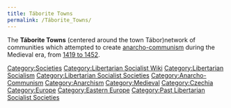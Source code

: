 ```yaml
---
title: Táborite Towns
permalink: /Táborite_Towns/
---
```


The **Táborite Towns** (centered around the town Tábor)network of
communities which attempted to create
[anarcho-communism](Anarcho-Communism.md "wikilink") during the Medieval
era, from [1419 to
1452](Timeline_of_Libertarian_Socialism_in_Eastern_Europe.md "wikilink").

<references />

[Category:Societies](Category:Societies.md "wikilink")
[Category:Libertarian Socialist
Wiki](Category:Libertarian_Socialist_Wiki.md "wikilink")
[Category:Libertarian
Socialism](Category:Libertarian_Socialism.md "wikilink")
[Category:Libertarian Socialist
Societies](Category:Libertarian_Socialist_Societies.md "wikilink")
[Category:Anarcho-Communism](Category:Anarcho-Communism.md "wikilink")
[Category:Anarchism](Category:Anarchism.md "wikilink")
[Category:Medieval](Category:Medieval.md "wikilink")
[Category:Czechia](Category:Czechia.md "wikilink")
[Category:Europe](Category:Europe.md "wikilink") [Category:Eastern
Europe](Category:Eastern_Europe.md "wikilink") [Category:Past Libertarian
Socialist
Societies](Category:Past_Libertarian_Socialist_Societies.md "wikilink")